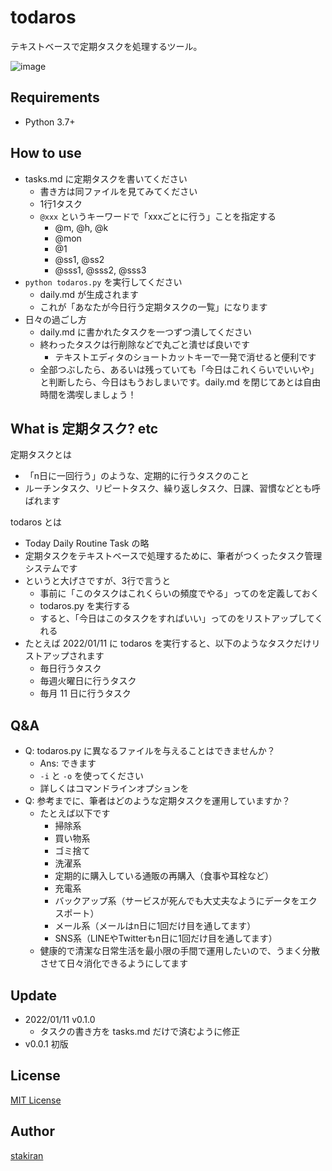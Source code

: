 # todaros
テキストベースで定期タスクを処理するツール。

![image](https://github.com/user-attachments/assets/2c3e47b0-ef94-4814-b43c-32c81205c860)

## Requirements
- Python 3.7+

## How to use
- tasks.md に定期タスクを書いてください
    - 書き方は同ファイルを見てみてください
    - 1行1タスク
    - `@xxx` というキーワードで「xxxごとに行う」ことを指定する
        - @m, @h, @k
        - @mon
        - @1
        - @ss1, @ss2
        - @sss1, @sss2, @sss3
- `python todaros.py` を実行してください
    - daily.md が生成されます
    - これが「あなたが今日行う定期タスクの一覧」になります
- 日々の過ごし方
    - daily.md に書かれたタスクを一つずつ潰してください
    - 終わったタスクは行削除などで丸ごと潰せば良いです
        - テキストエディタのショートカットキーで一発で消せると便利です
    - 全部つぶしたら、あるいは残っていても「今日はこれくらいでいいや」と判断したら、今日はもうおしまいです。daily.md を閉じてあとは自由時間を満喫しましょう！

## What is 定期タスク? etc
定期タスクとは

- 「n日に一回行う」のような、定期的に行うタスクのこと
- ルーチンタスク、リピートタスク、繰り返しタスク、日課、習慣などとも呼ばれます

todaros とは

- Today Daily Routine Task の略
- 定期タスクをテキストベースで処理するために、筆者がつくったタスク管理システムです
- というと大げさですが、3行で言うと
    - 事前に「このタスクはこれくらいの頻度でやる」ってのを定義しておく
    - todaros.py を実行する
    - すると、「今日はこのタスクをすればいい」ってのをリストアップしてくれる
- たとえば 2022/01/11 に todaros を実行すると、以下のようなタスクだけリストアップされます
    - 毎日行うタスク
    - 毎週火曜日に行うタスク
    - 毎月 11 日に行うタスク

## Q&A
- Q: todaros.py に異なるファイルを与えることはできませんか？
    - Ans: できます
    - `-i` と `-o` を使ってください
    - 詳しくはコマンドラインオプションを
- Q: 参考までに、筆者はどのような定期タスクを運用していますか？
    - たとえば以下です
        - 掃除系
        - 買い物系
        - ゴミ捨て
        - 洗濯系
        - 定期的に購入している通販の再購入（食事や耳栓など）
        - 充電系
        - バックアップ系（サービスが死んでも大丈夫なようにデータをエクスポート）
        - メール系（メールはn日に1回だけ目を通してます）
        - SNS系（LINEやTwitterもn日に1回だけ目を通してます）
    - 健康的で清潔な日常生活を最小限の手間で運用したいので、うまく分散させて日々消化できるようにしてます

## Update
- 2022/01/11 v0.1.0
    - タスクの書き方を tasks.md だけで済むように修正
- v0.0.1 初版

## License
[MIT License](LICENSE)

## Author
[stakiran](https://github.com/stakiran)
